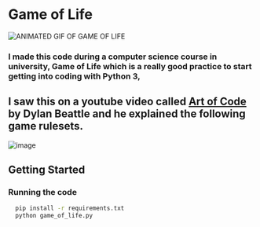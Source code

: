 
# Game of Life

![ANIMATED GIF OF GAME OF LIFE](https://imgur.com/7c06NIm.gif)

### I made this code during a computer science course in university, Game of Life which is a really good practice to start getting into coding with Python 3,
## I saw this on a youtube video called [Art of Code](https://www.youtube.com/watch?v=6avJHaC3C2U&ab_channel=NDCConferences) by Dylan Beattle and he explained the following game rulesets.
![image](https://user-images.githubusercontent.com/34681035/152648355-2ef2af7c-c141-4db1-9b7c-126f63af6427.png)

## Getting Started

### Running the code

```bash
  pip install -r requirements.txt
  python game_of_life.py
```

